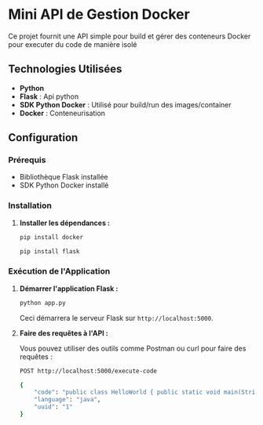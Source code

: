 # Mini API de Gestion Docker

Ce projet fournit une API simple pour build et gérer des conteneurs Docker pour executer du code de manière isolé

## Technologies Utilisées

- **Python** 
- **Flask** : Api python
- **SDK Python Docker** : Utilisé pour build/run des images/container
- **Docker** : Conteneurisation

## Configuration

### Prérequis

- Bibliothèque Flask installée
- SDK Python Docker installé

### Installation

1. **Installer les dépendances :**

   ```bash
   pip install docker
   ```

   ```bash
   pip install flask
   ```

### Exécution de l'Application

1. **Démarrer l'application Flask :**

   ```bash
   python app.py
   ```

   Ceci démarrera le serveur Flask sur `http://localhost:5000`.

2. **Faire des requêtes à l'API :**

   Vous pouvez utiliser des outils comme Postman ou curl pour faire des requêtes :

   ```bash
   POST http://localhost:5000/execute-code

   {
       "code": "public class HelloWorld { public static void main(String[] args) { System.out.println(\"Hello, World!\") } }",
       "language": "java",
       "uuid": "1"
   }
   ```
